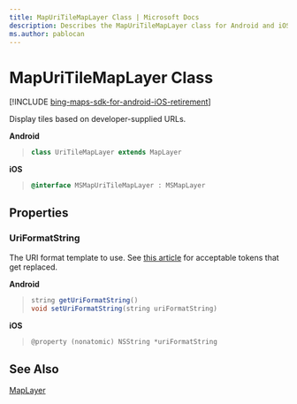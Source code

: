 ```yaml
---
title: MapUriTileMapLayer Class | Microsoft Docs
description: Describes the MapUriTileMapLayer class for Android and iOS and provides the class's properties and additional references.
ms.author: pablocan
---
```


# MapUriTileMapLayer Class

[!INCLUDE [bing-maps-sdk-for-android-iOS-retirement](../../includes/bing-maps-sdk-for-android-iOS-retirement.md)]

Display tiles based on developer-supplied URLs.

**Android**

>```java
> class UriTileMapLayer extends MapLayer
>```

**iOS**

>```objectivec
> @interface MSMapUriTileMapLayer : MSMapLayer
>```

## Properties

### UriFormatString

The URI format template to use.  See [this article](https://msdn.microsoft.com/library/windowsphone/develop/windows.ui.xaml.controls.maps.httpmaptiledatasource.uriformatstring.aspx) for acceptable tokens that get replaced.

**Android**

>```java
> string getUriFormatString()
> void setUriFormatString(string uriFormatString)
>```

**iOS**

>```objectivec
> @property (nonatomic) NSString *uriFormatString
>```

## See Also

[MapLayer](MapLayer-class.md)